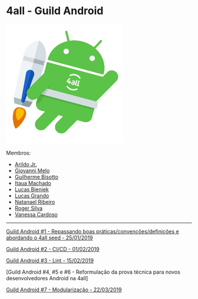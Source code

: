 # 4all - Guild Android

![{w=100%}](android.png)

Membros:

* [Arildo Jr.](https://www.linkedin.com/in/arildoborgesjr/)
* [Giovanni Melo](https://www.linkedin.com/in/giovanni-de-campos-melo-7b4a5532/)
* [Guilherme Bisotto](https://www.linkedin.com/in/guilhermebisotto/)
* [Itaua Machado](https://www.linkedin.com/in/itau%C3%A1-ferreira-machado-62883367/)
* [Lucas Bieniek](https://www.linkedin.com/in/lucas-bieniek/)
* [Lucas Grando](https://www.linkedin.com/in/lucas-grando/)
* [Natanael Ribeiro](https://www.linkedin.com/in/natanaelribeiro/)
* [Roger Silva](https://www.linkedin.com/in/orogersilva/)
* [Vanessa Cardoso](https://www.linkedin.com/in/vanessa-cardoso-98525626/)

---

[Guild Android #1 - Repassando boas práticas/convenções/definições e abordando o 4all seed - 25/01/2019](https://github.com/4alltecnologia/guild-android/blob/master/meetings/1/README.md)

[Guild Android #2 - CI/CD - 01/02/2019](https://github.com/4alltecnologia/guild-android/blob/master/meetings/2/README.md)

[Guild Android #3 - Lint - 15/02/2019](https://github.com/4alltecnologia/guild-android/blob/master/meetings/3/README.md)

[Guild Android #4, #5 e #6 - Reformulação da prova técnica para novos desenvolvedores Android na 4all]

[Guild Android #7 - Modularização - 22/03/2019](https://github.com/4alltecnologia/guild-android/blob/master/meetings/4/README.md)